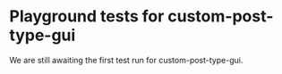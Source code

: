 # Playground tests for custom-post-type-gui
We are still awaiting the first test run for custom-post-type-gui.
